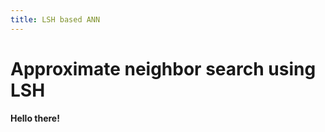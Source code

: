 ```yaml
---
title: LSH based ANN
---
```


Approximate neighbor search using LSH
=====================================

**Hello there!**